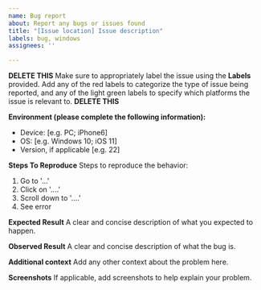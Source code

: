 ```yaml
---
name: Bug report
about: Report any bugs or issues found
title: "[Issue location] Issue description"
labels: bug, windows
assignees: ''

---
```


**DELETE THIS**
Make sure to appropriately label the issue using the **Labels** provided. Add any of the red labels to categorize the type of issue being reported, and any of the light green labels to specify which platforms the issue is relevant to.
**DELETE THIS**

**Environment (please complete the following information):**
 - Device: [e.g. PC; iPhone6]
 - OS: [e.g. Windows 10; iOS 11]
 - Version, if applicable [e.g. 22]

**Steps To Reproduce**
Steps to reproduce the behavior:
1. Go to '...'
2. Click on '....'
3. Scroll down to '....'
4. See error

**Expected Result**
A clear and concise description of what you expected to happen.

**Observed Result**
A clear and concise description of what the bug is.

**Additional context**
Add any other context about the problem here.

**Screenshots**
If applicable, add screenshots to help explain your problem.
